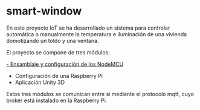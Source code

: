 # smart-window

En este proyecto IoT se ha desarrollado un sistema para controlar automática o manualmente la temperatura e iluminación de una vivienda domotizando  un toldo y una ventana.

El proyecto se compone de tres módulos:

 [- Ensamblaje y configuración de los NodeMCU](NodeMCU)
 - Configuración de una Raspberry Pi 
 - Aplicación Unity 3D
 
Estos tres módulos se comunican entre si mediante el protocolo mqtt, cuyo broker está instalado en la Raspberry Pi.  
